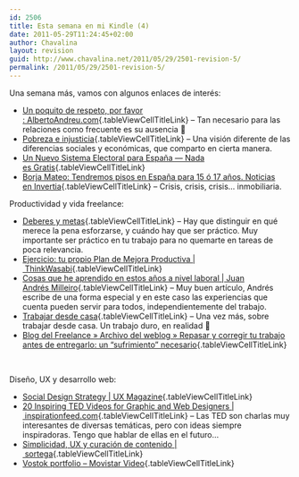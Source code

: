 ```yaml
---
id: 2506
title: Esta semana en mi Kindle (4)
date: 2011-05-29T11:24:45+02:00
author: Chavalina
layout: revision
guid: http://www.chavalina.net/2011/05/29/2501-revision-5/
permalink: /2011/05/29/2501-revision-5/
---
```

Una semana más, vamos con algunos enlaces de interés:

  * [Un poquito de respeto, por favor : AlbertoAndreu.com](http://www.albertoandreu.com/articulos/un-poquito-de-respeto-por-favor/){.tableViewCellTitleLink} &#8211; Tan necesario para las relaciones como frecuente es su ausencia 🙁
  * [Pobreza e injusticia](http://desencadenado.com/2011/05/pobreza-e-injusticia.html){.tableViewCellTitleLink} &#8211; Una visión diferente de las diferencias sociales y económicas, que comparto en cierta manera.
  * [Un Nuevo Sistema Electoral para España — Nada es Gratis](http://www.fedeablogs.net/economia/?p=11819){.tableViewCellTitleLink}
  * [Borja Mateo: Tendremos pisos en España para 15 ó 17 años. Noticias en Invertia](http://www.invertia.com/noticias/articulo-final.asp?idNoticia=2523749){.tableViewCellTitleLink} &#8211; Crisis, crisis, crisis… inmobiliaria.

Productividad y vida freelance:

  * [Deberes y metas](http://desencadenado.com/2011/05/deberes-y-metas.html){.tableViewCellTitleLink} &#8211; Hay que distinguir en qué merece la pena esforzarse, y cuándo hay que ser práctico. Muy importante ser práctico en tu trabajo para no quemarte en tareas de poca relevancia.
  * [Ejercicio: tu propio Plan de Mejora Productiva | ThinkWasabi](http://thinkwasabi.com/2011/05/ejercicio-tu-propio-plan-de-mejora-productiva/#more-9713){.tableViewCellTitleLink}
  * [Cosas que he aprendido en estos años a nivel laboral | Juan Andrés Milleiro](http://juanandres.milleiro.com/cosas-que-he-aprendido-en-estos-anos-a-nivel-laboral/){.tableViewCellTitleLink} &#8211; Muy buen artículo, Andrés escribe de una forma especial y en este caso las experiencias que cuenta pueden servir para todos, independientemente del trabajo.
  * [Trabajar desde casa](http://desencadenado.com/2009/05/trabajar-desde-casa-2.html){.tableViewCellTitleLink} &#8211; Una vez más, sobre trabajar desde casa. Un trabajo duro, en realidad 🙂
  * [Blog del Freelance » Archivo del weblog » Repasar y corregir tu trabajo antes de entregarlo: un “sufrimiento” necesario](http://facturagem.com/blogdelfreelance/2011/01/30/repasar-y-corregir-tu-trabajo-antes-de-entregarlo-un-sufrimiento-necesario/){.tableViewCellTitleLink}

&nbsp;

Diseño, UX y desarrollo web:

  * [Social Design Strategy | UX Magazine](http://uxmag.com/strategy/social-design-strategy){.tableViewCellTitleLink}
  * [20 Inspiring TED Videos for Graphic and Web Designers | inspirationfeed.com](http://inspirationfeed.com/2011/01/20-inspiring-ted-videos-for-graphic-and-web-designers/){.tableViewCellTitleLink} &#8211; Las TED son charlas muy interesantes de diversas temáticas, pero con ideas siempre inspiradoras. Tengo que hablar de ellas en el futuro…
  * [Simplicidad, UX y curación de contenido | sortega](http://www.sortega.com/blog/simplicidad-ux-y-curacion-de-contenido/){.tableViewCellTitleLink}
  * [Vostok portfolio &#8211; Movistar&nbsp;Video](http://www.vostok.es/portfolio/movistarvideo/){.tableViewCellTitleLink}

&nbsp;